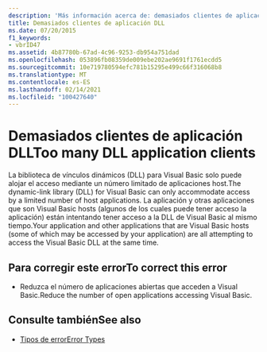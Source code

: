 ```yaml
---
description: 'Más información acerca de: demasiados clientes de aplicación DLL'
title: Demasiados clientes de aplicación DLL
ms.date: 07/20/2015
f1_keywords:
- vbrID47
ms.assetid: 4b87780b-67ad-4c96-9253-db954a751dad
ms.openlocfilehash: 053896fb08359de009ebe202ae9691f1761ecdd5
ms.sourcegitcommit: 10e719780594efc781b15295e499c66f316068b8
ms.translationtype: MT
ms.contentlocale: es-ES
ms.lasthandoff: 02/14/2021
ms.locfileid: "100427640"
---
```

# <a name="too-many-dll-application-clients"></a><span data-ttu-id="69071-103">Demasiados clientes de aplicación DLL</span><span class="sxs-lookup"><span data-stu-id="69071-103">Too many DLL application clients</span></span>

<span data-ttu-id="69071-104">La biblioteca de vínculos dinámicos (DLL) para Visual Basic solo puede alojar el acceso mediante un número limitado de aplicaciones host.</span><span class="sxs-lookup"><span data-stu-id="69071-104">The dynamic-link library (DLL) for Visual Basic can only accommodate access by a limited number of host applications.</span></span> <span data-ttu-id="69071-105">La aplicación y otras aplicaciones que son Visual Basic hosts (algunos de los cuales puede tener acceso la aplicación) están intentando tener acceso a la DLL de Visual Basic al mismo tiempo.</span><span class="sxs-lookup"><span data-stu-id="69071-105">Your application and other applications that are Visual Basic hosts (some of which may be accessed by your application) are all attempting to access the Visual Basic DLL at the same time.</span></span>  
  
## <a name="to-correct-this-error"></a><span data-ttu-id="69071-106">Para corregir este error</span><span class="sxs-lookup"><span data-stu-id="69071-106">To correct this error</span></span>  
  
- <span data-ttu-id="69071-107">Reduzca el número de aplicaciones abiertas que acceden a Visual Basic.</span><span class="sxs-lookup"><span data-stu-id="69071-107">Reduce the number of open applications accessing Visual Basic.</span></span>  
  
## <a name="see-also"></a><span data-ttu-id="69071-108">Consulte también</span><span class="sxs-lookup"><span data-stu-id="69071-108">See also</span></span>

- [<span data-ttu-id="69071-109">Tipos de error</span><span class="sxs-lookup"><span data-stu-id="69071-109">Error Types</span></span>](../programming-guide/language-features/error-types.md)
